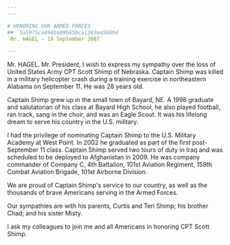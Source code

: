 ```yaml
---
---

# HONORING OUR ARMED FORCES
## `5a5975ca494ba09b65bca1343ea5689d`
`Mr. HAGEL — 19 September 2007`

---
```



Mr. HAGEL. Mr. President, I wish to express my sympathy over the loss 
of United States Army CPT Scott Shimp of Nebraska. Captain Shimp was 
killed in a military helicopter crash during a training exercise in 
northeastern Alabama on September 11. He was 28 years old.

Captain Shimp grew up in the small town of Bayard, NE. A 1998 
graduate and salutatorian of his class at Bayard High School, he also 
played football, ran track, sang in the choir, and was an Eagle Scout. 
It was his lifelong dream to serve his country in the U.S. military.

I had the privilege of nominating Captain Shimp to the U.S. Military 
Academy at West Point. In 2002 he graduated as part of the first post-
September 11 class. Captain Shimp served two tours of duty in Iraq and 
was scheduled to be deployed to Afghanistan in 2009. He was company 
commander of Company C, 4th Battalion, 101st Aviation Regiment, 159th 
Combat Aviation Brigade, 101st Airborne Division.

We are proud of Captain Shimp's service to our country, as well as 
the thousands of brave Americans serving in the Armed Forces.



Our sympathies are with his parents, Curtis and Teri Shimp; his 
brother Chad; and his sister Misty.

I ask my colleagues to join me and all Americans in honoring CPT 
Scott Shimp.
